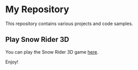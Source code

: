 # My Repository

This repository contains various projects and code samples.

## Play Snow Rider 3D

You can play the Snow Rider 3D game [here](https://snowrider3d.com/).

Enjoy!

